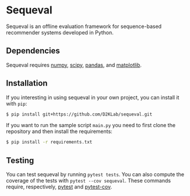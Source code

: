 # Sequeval
Sequeval is an offline evaluation framework for sequence-based recommender systems developed in Python.

## Dependencies

Sequeval requires [numpy](http://www.numpy.org/), [scipy](http://www.scipy.org/), [pandas](http://pandas.pydata.org/), and [matplotlib](http://matplotlib.org/).

## Installation

If you interesting in using sequeval in your own project, you can install it with `pip`:

```bash
$ pip install git+https://github.com/D2KLab/sequeval.git
```

If you want to run the sample script `main.py` you need to first clone the repository and then install the requirements:

```bash
$ pip install -r requirements.txt
```

## Testing

You can test sequeval by running `pytest tests`. You can also compute the coverage of the tests with `pytest --cov sequeval`. These commands require, respectively, [pytest](https://pytest.org/) and [pytest-cov](https://github.com/pytest-dev/pytest-cov).